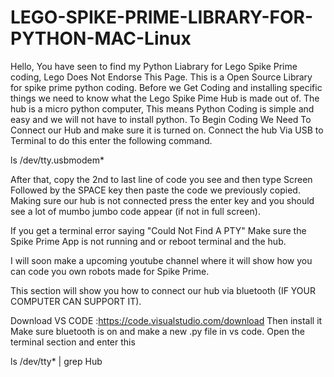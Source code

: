 # LEGO-SPIKE-PRIME-LIBRARY-FOR-PYTHON-MAC-Linux

Hello, You have seen to find my Python Liabrary for Lego Spike Prime coding, Lego Does Not Endorse This Page. 
This is a Open Source Library for spike prime python coding.
Before we Get Coding and installing specific things we need to know what the Lego Spike Pime Hub is made out of.
The hub is a micro python computer, This means Python Coding is simple and easy and we will not have to install python.
To Begin Coding We Need To Connect our Hub and make sure it is turned on. Connect the hub Via USB to Terminal to do this enter the following command.

ls /dev/tty.usbmodem*
        
After that, copy the 2nd to last line of code you see and then type     Screen    Followed by the SPACE key then paste the code we previously copied.            Making sure our hub is not connected press the enter key and you should see a lot of mumbo jumbo code appear (if not in full screen).

If you get a terminal error saying "Could Not Find A PTY" Make sure the Spike Prime App is not running and or reboot terminal and the hub.

I will soon make a upcoming youtube channel where it will show how you can code you own robots made for Spike Prime. 

This section will show you how to connect our hub via bluetooth (IF YOUR COMPUTER CAN SUPPORT IT).

Download VS CODE :https://code.visualstudio.com/download  Then install it
Make sure bluetooth is on and make a new .py file in vs code.
Open the terminal section and enter this

ls /dev/tty* | grep Hub

